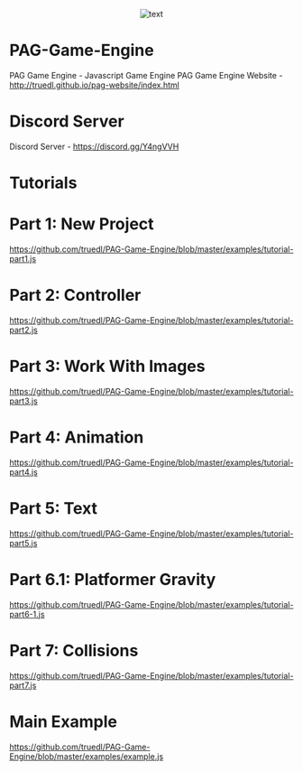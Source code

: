 <p align="center">
  <img src="https://raw.githubusercontent.com/truedl/truedl-images/master/logo.png" alt="text">
</p>

# PAG-Game-Engine
PAG Game Engine - Javascript Game Engine
PAG Game Engine Website - http://truedl.github.io/pag-website/index.html

# Discord Server
Discord Server - https://discord.gg/Y4ngVVH

# Tutorials
# Part 1: New Project
https://github.com/truedl/PAG-Game-Engine/blob/master/examples/tutorial-part1.js

# Part 2: Controller
https://github.com/truedl/PAG-Game-Engine/blob/master/examples/tutorial-part2.js

# Part 3: Work With Images
https://github.com/truedl/PAG-Game-Engine/blob/master/examples/tutorial-part3.js

# Part 4: Animation
https://github.com/truedl/PAG-Game-Engine/blob/master/examples/tutorial-part4.js

# Part 5: Text
https://github.com/truedl/PAG-Game-Engine/blob/master/examples/tutorial-part5.js

# Part 6.1: Platformer Gravity
https://github.com/truedl/PAG-Game-Engine/blob/master/examples/tutorial-part6-1.js

# Part 7: Collisions
https://github.com/truedl/PAG-Game-Engine/blob/master/examples/tutorial-part7.js

# Main Example
https://github.com/truedl/PAG-Game-Engine/blob/master/examples/example.js
